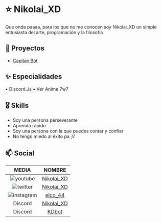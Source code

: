 # :star: Nikolai_XD

Que onda paaaa, para los que no me conocen soy Nikolai_XD un simple entusiasta del arte, programación y la filosofía 

## :robot: Proyectos

- [Capitan Bot](https://discord.com/oauth2/authorize?client_id=769345144167858198&scope=bot&permissions=0)

## :sparkles: Especialidades

• Discord.Js
• Ver Anime 7w7

## 🎖 Skills

- Soy una persona perseverante 
- Aprendo rápido
- Soy una persona con la que puedes contar y confiar 
- No tengo miedo al éxito pa ;V

## :mailbox: Social

|                     MEDIA                     |                          NOMBRE                          |
| :-------------------------------------------: | :------------------------------------------------------: |
|  ![youtube](https://i.imgur.com/v76ZdvR.png)  |      [Nikolai_XD](https://www.youtube.com/channel/UCLhpkimEN6FYckyKM-vYWxg)      
|  ![twitter](https://i.imgur.com/HeZ0zJn.png)  |       [Nikolai_XD](https://twitter.com/Nikolai4423)        |
| ![instagram](https://i.imgur.com/tu01NLm.png) |    [elco_44](https://www.instagram.com/elco_44/)     |
|                    Discord                    | [Nikolai_XD](http://discord.com/users/702294827722735748) | 
|                    Discord                    |         [KDbot](https://discord.gg/MFUMdcKzC8)          |